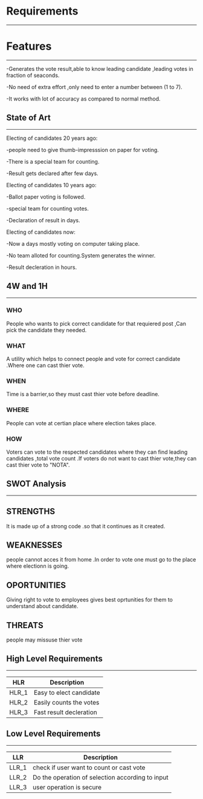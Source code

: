 # Requirements

---

# Features

---
-Generates the vote result,able to know leading candidate ,leading votes in fraction of seaconds.

-No need of extra effort ,only need to enter a number between (1 to 7).

-It works with lot of accuracy as compared to normal method.


## State of Art 

---

Electing of candidates 20 years ago:

-people need to give thumb-impresssion on paper for voting.

-There is a special team for counting.

-Result gets declared after few days.


Electing of candidates 10 years ago:

-Ballot paper voting is followed.

-special team for counting votes.

-Declaration of result in days. 


Electing of candidates now:

-Now a days mostly voting on computer taking place.

-No team alloted for counting.System generates the winner.

-Result decleration in hours.

## 4W and 1H

---

### WHO
People who wants to pick correct candidate for that requiered post ,Can pick the candidate they needed.

### WHAT
A utility which helps to connect people and vote for correct candidate .Where one can cast thier vote.

### WHEN
Time is a barrier,so they must  cast thier vote before deadline.

### WHERE
People can vote at certian place where election takes place.

### HOW
Voters can vote to the respected candidates where they can find leading candidates ,total vote count .If voters do not want to cast thier vote,they can cast thier vote to "NOTA".

## SWOT Analysis

---

## STRENGTHS
It is made up of a strong code .so that it continues as it created.

## WEAKNESSES
people cannot acces it from home .In order to vote one must go to the place where electionn is going.

## OPORTUNITIES
Giving right to vote to employees gives best oprtunities for them to understand about candidate.

## THREATS
people may missuse thier vote 

## High Level Requirements

---

| HLR   | Description            |
| ----- | ---------------------- |
| HLR_1 | Easy to elect candidate|
| HLR_2 | Easily counts the votes|
| HLR_3 | Fast result decleration|

## Low Level Requirements

---

| LLR    | Description                                         |
| ------ | --------------------------------------------------- |
| LLR_1  | check if user want to count or cast vote            |
| LLR_2  | Do the operation of selection according to input    |
| LLR_3  | user operation is secure                            |





















